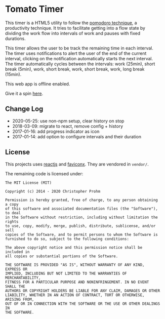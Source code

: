 # Tomato Timer

This timer is a HTML5 utility to follow the [pomodoro
technique](https://en.wikipedia.org/wiki/Pomodoro_Technique), a productivity
technique. It tries to facilitate getting into a flow state by dividing the work
flow into intervals of work and pauses with fixed durations.

This timer allows the user to be track the remaining time in each interval. The
timer uses notifications to alert the user of the end of the current interval,
clicking on the notification automatically starts the next interval. The timer
automatically cycles between the intervals: work (25min), short break (5min),
work, short break, work, short break, work, long break (15min).

This web app is offline enabled.

Give it a spin [here](http://chmp.github.io/TomatoTimer/).

## Change Log

- 2020-05-25: use non-npm setup, clear history on stop
- 2018-03-09: migrate to react, remove config + history
- 2017-01-16: add progress indicator as icon
- 2017-01-14: add option to configure intervals and their duration

## License

This projects uses [reactjs](https://reactjs.org/) and
[faviconx](https://github.com/nicolasbize/faviconx). They are vendored in
`vendor/`.

The remaining code is licensed under:

    The MIT License (MIT)

    Copyright (c) 2014 - 2020 Christopher Prohm

    Permission is hereby granted, free of charge, to any person obtaining a copy
    of this software and associated documentation files (the "Software"), to deal
    in the Software without restriction, including without limitation the rights
    to use, copy, modify, merge, publish, distribute, sublicense, and/or sell
    copies of the Software, and to permit persons to whom the Software is
    furnished to do so, subject to the following conditions:

    The above copyright notice and this permission notice shall be included in
    all copies or substantial portions of the Software.

    THE SOFTWARE IS PROVIDED "AS IS", WITHOUT WARRANTY OF ANY KIND, EXPRESS OR
    IMPLIED, INCLUDING BUT NOT LIMITED TO THE WARRANTIES OF MERCHANTABILITY,
    FITNESS FOR A PARTICULAR PURPOSE AND NONINFRINGEMENT. IN NO EVENT SHALL THE
    AUTHORS OR COPYRIGHT HOLDERS BE LIABLE FOR ANY CLAIM, DAMAGES OR OTHER
    LIABILITY, WHETHER IN AN ACTION OF CONTRACT, TORT OR OTHERWISE, ARISING FROM,
    OUT OF OR IN CONNECTION WITH THE SOFTWARE OR THE USE OR OTHER DEALINGS IN
    THE SOFTWARE.
